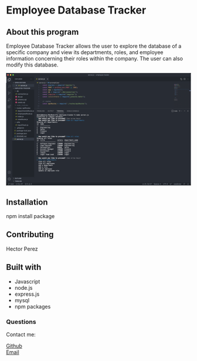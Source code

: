 # Employee Database Tracker

## About this program

Employee Database Tracker allows the user to explore the database of a specific company and view its departments, roles, and employee information concerning their roles within the company. The user can also modify this database.

![Application screenshot](media/screenshot-employee.png)

## Installation
npm install package

## Contributing
Hector Perez

## Built with

* Javascript
* node.js
* express.js
* mysql
* npm packages


### Questions
Contact me:

[Github](https://www.github.com/hpere102) <br>
[Email](mailto:hpere102@fiu.edu)